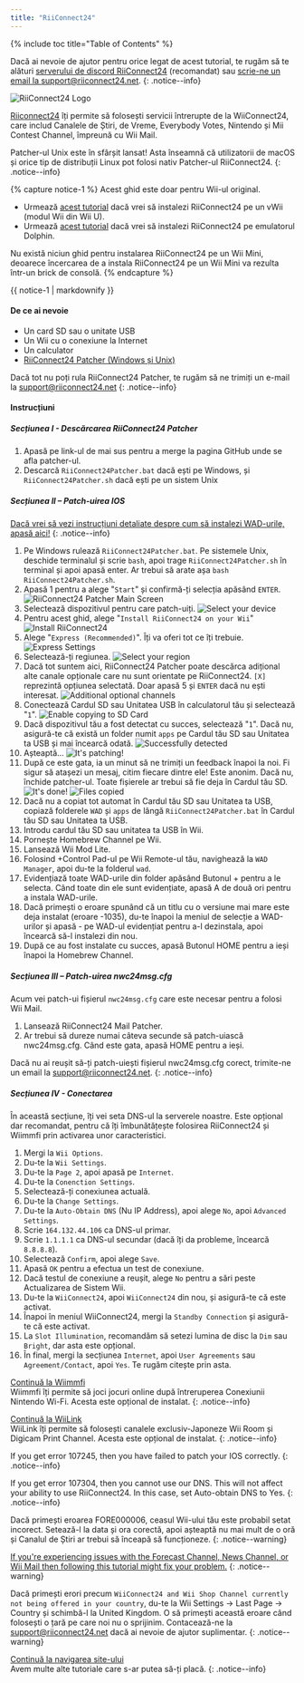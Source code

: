 ```yaml
---
title: "RiiConnect24"
---
```


{% include toc title="Table of Contents" %}

Dacă ai nevoie de ajutor pentru orice legat de acest tutorial, te rugăm să te alături [serverului de discord RiiConnect24](https://discord.gg/rc24) (recomandat) sau [scrie-ne un email la support@riiconnect24.net](mailto:support@riiconnect24.net).
{: .notice--info}

![RiiConnect24 Logo](/images/WiiRC24Logo.jpg)

[Riiconnect24](https://rc24.xyz/) îți permite să folosești servicii întrerupte de la WiiConnect24, care includ Canalele de Știri, de Vreme, Everybody Votes, Nintendo și Mii Contest Channel, împreună cu Wii Mail.

Patcher-ul Unix este în sfârșit lansat! Asta înseamnă că utilizatorii de macOS și orice tip de distribuții Linux pot folosi nativ Patcher-ul RiiConnect24.
{: .notice--info}

{% capture notice-1 %}
Acest ghid este doar pentru Wii-ul original.

- Urmează [acest tutorial](riiconnect24-vwii) dacă vrei să instalezi RiiConnect24 pe un vWii (modul Wii din Wii U).
- Urmează [acest tutorial](riiconnect24-dolphin) dacă vrei să instalezi RiiConnect24 pe emulatorul Dolphin.

Nu există niciun ghid pentru instalarea RiiConnect24 pe un Wii Mini, deoarece încercarea de a instala RiiConnect24 pe un Wii Mini va rezulta într-un brick de consolă.
{% endcapture %}

<div class="notice--warning">{{ notice-1 | markdownify }}</div>

#### De ce ai nevoie

* Un card SD sau o unitate USB
* Un Wii cu o conexiune la Internet
* Un calculator
* [RiiConnect24 Patcher (Windows și Unix)](https://github.com/RiiConnect24/RiiConnect24-Patcher/releases)

Dacă tot nu poți rula RiiConnect24 Patcher, te rugăm să ne trimiți un e-mail la support@riiconnect24.net
{: .notice--info}

#### Instrucțiuni

##### Secțiunea I - Descărcarea RiiConnect24 Patcher

1. Apasă pe link-ul de mai sus pentru a merge la pagina GitHub unde se afla patcher-ul.
2. Descarcă `RiiConnect24Patcher.bat` dacă ești pe Windows, și `RiiConnect24Patcher.sh` dacă ești pe un sistem Unix

##### Secțiunea II – Patch-uirea IOS

[Dacă vrei să vezi instrucțiuni detaliate despre cum să instalezi WAD-urile, apasă aici!](wiimodlite)
{: .notice--info}

1. Pe Windows rulează `RiiConnect24Patcher.bat`. Pe sistemele Unix, deschide terminalul și scrie `bash`, apoi trage `RiiConnect24Patcher.sh` în terminal și apoi apasă enter. Ar trebui să arate așa `bash RiiConnect24Patcher.sh`.
2. Apasă 1 pentru a alege "`Start`" și confirmă-ți selecția apăsând `ENTER`. ![RiiConnect24 Patcher Main Screen](/images/RC24_Patcher/1.JPG)
3. Selectează dispozitivul pentru care patch-uiți. ![Select your device](/images/RC24_Patcher/2.JPG)
4. Pentru acest ghid, alege "`Install RiiConnect24 on your Wii`" ![Install RiiConnect24](/images/RC24_Patcher/3.JPG)
5. Alege "`Express (Recommended)`". Îți va oferi tot ce îți trebuie. ![Express Settings](/images/RC24_Patcher/4.JPG)
6. Selectează-ți regiunea. ![Select your region](/images/RC24_Patcher/5.JPG)
7. Dacă tot suntem aici, RiiConnect24 Patcher poate descărca adițional alte canale opționale care nu sunt orientate pe RiiConnect24. `[X]` reprezintă opțiunea selectată. Doar apasă 5 și `ENTER` dacă nu ești interesat. ![Additional optional channels](/images/RC24_Patcher/6.JPG)
7. Conectează Cardul SD sau Unitatea USB în calculatorul tău și selectează "`1`". ![Enable copying to SD Card](/images/RC24_Patcher/7.JPG)
8. Dacă dispozitivul tău a fost detectat cu succes, selectează "`1`". Dacă nu, asigură-te că există un folder numit `apps` pe Cardul tău SD sau Unitatea ta USB și mai încearcă odată. ![Successfully detected](/images/RC24_Patcher/8.JPG)
9. Așteaptă... ![It's patching!](/images/RC24_Patcher/9.JPG)
10. După ce este gata, ia un minut să ne trimiți un feedback înapoi la noi. Fi sigur să atașezi un mesaj, citim fiecare dintre ele! Este anonim. Dacă nu, închide patcher-ul. Toate fișierele ar trebui să fie deja în Cardul tău SD. ![It's done!](/images/RC24_Patcher/10.JPG) ![Files copied](/images/RC24_Patcher/11.PNG)
11. Dacă nu a copiat tot automat în Cardul tău SD sau Unitatea ta USB, copiază folderele `WAD` și `apps` de lângă `RiiConnect24Patcher.bat` în Cardul tău SD sau Unitatea ta USB.
12. Introdu cardul tău SD sau unitatea ta USB în Wii.
13. Pornește Homebrew Channel pe Wii.
14. Lansează Wii Mod Lite.
15. Folosind +Control Pad-ul pe Wii Remote-ul tău, navighează la `WAD Manager`, apoi du-te la folderul `wad`.
16. Evidențiază toate WAD-urile din folder apăsând Butonul + pentru a le selecta. Când toate din ele sunt evidențiate, apasă A de două ori pentru a instala WAD-urile.
17. Dacă primești o eroare spunând că un titlu cu o versiune mai mare este deja instalat (eroare -1035), du-te înapoi la meniul de selecție a WAD-urilor și apasă - pe WAD-ul evidențiat pentru a-l dezinstala, apoi încearcă să-l instalezi din nou.
18. După ce au fost instalate cu succes, apasă Butonul HOME pentru a ieși înapoi la Homebrew Channel.

##### Secțiunea III – Patch-uirea nwc24msg.cfg

Acum vei patch-ui fișierul `nwc24msg.cfg` care este necesar pentru a folosi Wii Mail.

1. Lansează RiiConnect24 Mail Patcher.
2. Ar trebui să dureze numai câteva secunde să patch-uiască nwc24msg.cfg. Când este gata, apasă HOME pentru a ieși.

Dacă nu ai reușit să-ți patch-uiești fișierul nwc24msg.cfg corect, trimite-ne un email la [support@riiconnect24.net](mailto:support@riiconnect24.net).
{: .notice--info}

##### Secțiunea IV - Conectarea

În această secțiune, îți vei seta DNS-ul la serverele noastre. Este opțional dar recomandat, pentru că îți îmbunătățește folosirea RiiConnect24 și Wiimmfi prin activarea unor caracteristici.

1. Mergi la `Wii Options`.
2. Du-te la `Wii Settings`.
3. Du-te la `Page 2`, apoi apasă pe `Internet`.
4. Du-te la `Conenction Settings`.
5. Selectează-ți conexiunea actuală.
6. Du-te la `Change Settings`.
7. Du-te la `Auto-Obtain DNS` (Nu IP Address), apoi alege `No`, apoi `Advanced Settings`.
8. Scrie `164.132.44.106` ca DNS-ul primar.
9. Scrie `1.1.1.1` ca DNS-ul secundar (dacă îți da probleme, încearcă `8.8.8.8`).
10. Selectează `Confirm`, apoi alege `Save`.
11. Apasă `OK` pentru a efectua un test de conexiune.
12. Dacă testul de conexiune a reușit, alege `No` pentru a sări peste Actualizarea de Sistem Wii.
13. Du-te la `WiiConnect24`, apoi `WiiConnect24` din nou, și asigură-te că este activat.
14. Înapoi în meniul WiiConnect24, mergi la `Standby Connection` și asigură-te că este activat.
15. La `Slot Illumination`, recomandăm să setezi lumina de disc la `Dim` sau `Bright`, dar asta este opțional.
16. În final, mergi la secțiunea `Internet`, apoi `User Agreements` sau `Agreement/Contact`, apoi `Yes`. Te rugăm citește prin asta.


[Continuă la Wiimmfi](wiimmfi)<br> Wiimmfi îți permite să joci jocuri online după întreruperea Conexiunii Nintendo Wi-Fi. Acesta este opțional de instalat.
{: .notice--info}

[Continuă la WiiLink](wiilink)<br> WiiLink îți permite să folosești canalele exclusiv-Japoneze Wii Room și Digicam Print Channel. Acesta este opțional de instalat.
{: .notice--info}

If you get error 107245, then you have failed to patch your IOS correctly.
{: .notice--info}

If you get error 107304, then you cannot use our DNS. This will not affect your ability to use RiiConnect24. In this case, set Auto-obtain DNS to Yes.
{: .notice--info}

Dacă primești eroarea FORE000006, ceasul Wii-ului tău este probabil setat incorect. Setează-l la data și ora corectă, apoi așteaptă nu mai mult de o oră și Canalul de Știri ar trebui să înceapă să funcționeze.
{: .notice--warning}

[If you're experiencing issues with the Forecast Channel, News Channel, or Wii Mail then following this tutorial might fix your problem.](deleting-vffs)
{: .notice--warning}

Dacă primești erori precum `WiiConnect24 and Wii Shop Channel currently not being offered in your country`, du-te la Wii Settings -> Last Page -> Country și schimbă-l la United Kingdom. O să primești această eroare când folosești o țară pe care noi nu o sprijinim. Contacează-ne la [support@riiconnect24.net](mailto:support@riiconnect24.net) dacă ai nevoie de ajutor suplimentar.
{: .notice--warning}

[Continuă la navigarea site-ului](site-navigation)<br> Avem multe alte tutoriale care s-ar putea să-ți placă.
{: .notice--info}
